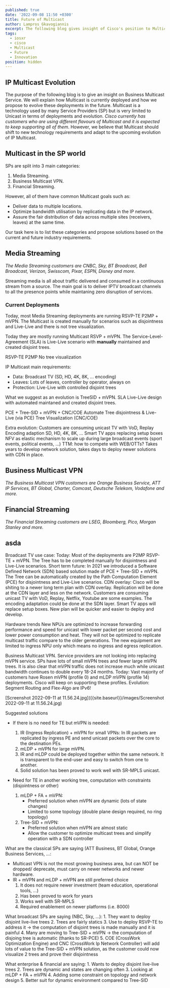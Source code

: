 ```yaml
---
published: true
date: '2022-09-08 11:50 +0300'
title: Future of Multicast
author: Lampros Gkavogiannis
excerpt: The following blog gives insight of Cisco's position to Multicast future
tags:
  - iosxr
  - cisco
  - Multicast
  - Future
  - Innovation
position: hidden
---
```

## IP Multicast Evolution

The purpose of the following blog is to give an insight on Business Multicast Service. We will explain how Multicast is currently deployed and how we propose to evolve these deployments in the future. Multicast is a technology used by many Service Providers (SP) but is very limited to Unicast in terms of deployments and evolution. _Cisco currently has customers who are using different flavours of Multicast and it is expected to keep supporting all of them_. However, we believe that Multicast should shift to new technology requirements and adapt to the upcoming evolution of IP Multicast.

## Multicast in the SP world

SPs are split into 3 main categories:
1. Media Streaming.
2. Business Multicast VPN.
3. Financial Streaming.

However, all of them have common Multicast goals such as:
- Deliver data to multiple locations.
- Optimize bandwidth utilisation by replicating data in the IP network.
- Assure the fair distribution of data across multiple sites (receivers, leaves) at the same time.

Our task here is to list these categories and propose solutions based on the current and future industry requirements.

## Media Streaming

_The Media Streaming customers are CNBC, Sky, BT Broadcast, Bell Broadcast, Verizon, Swisscom, Pixar, ESPN, Disney and more._

Streaming media is all about traffic delivered and consumed in a continuous stream from a source. The main goal is to deliver IPTV broadcast channels to all the presence points while maintaning zero disruption of services.

### Current Deployments

Today, most Media Streaming deployments are running RSVP-TE P2MP + mVPN. The Multicast is created manually for scenarios such as disjointness and Live-Live and there is not tree visualization.


Today they are mostly running Multicast RSVP + mVPN. The Service-Level-Agreement (SLA) is Live-Live scenario with **manually** maintained and created disjoint trees.

RSVP-TE P2MP
No tree visualization

IP Multicast main requirements:
- Data: Broadcast TV (SD, HD, 4K, 8K, ... encoding)
- Leaves: Lots of leaves, controller by operator, always on
- Protection: Live-Live with controlled disjoint trees

What we suggest as an evolution is TreeSID + mVPN. SLA Live-Live design with automated maintaned and created disjoint trees.

PCE + Tree-SID + mVPN + CNC/COE
Automate Tree disjointness & Live-Live (via PCE)
Tree Visualization (CNC/COE)

Extra evolution:
Customers are consuming unicast TV with VoD, Replay
Encoding adaption SD, HD, 4K, 8K, ...
Smart TV apps replacing setup boxes
NFV as elastic mechanism to scale up during large broadcast events (sport events, political events, ...)
TTM: how to compete with WEB/OTTs? Takes years to develop network solution, takes days to deploy newer solutions with CDN in place.

## Business Multicast VPN

_The Business Multicast VPN customers are Orange Business Service, ATT IP Services, BT Global, Charter, Comcast, Deutsche Telekom, Vodafone and more._

## Financial Streaming

_The Financial Streaming customers are LSEG, Bloomberg, Pico, Morgan Stanley and more._

## asda

    
Broadcast TV use case:
Today: Most of the deployments are P2MP RSVP-TE + mVPN. The Tree has to be completed manually for disjointness and Live-Live scenarios.
Short term future: In 2021 we introduced a Software Defined Network (SDN) based solution made of PCE + Tree-SID + mVPN. The Tree can be automatically created by the Path Computation Element (PCE) for disjointness and Live-Live scenarios.
CDN overlay: Cisco will be shiting to a newer long term plan with CDN overlay. Replication will be done at the CDN layer and less on the network. Customers are consuming unicast TV with VoD, Replay, Netflix, Youtube are some examples. The encoding adaptation could be done at the SDN layer. Smart TV apps will replace setup boxes. New plan will be quicker and easier to deploy and develop.

Hardware trends
New NPUs are optimized to increase forwarding performance and speed for unicast with lower packet per second cost and lower power consumption and heat. They will not be optimized to replicate multicast traffic compare to the older generations.
The new equipment are limited to ingress NPU only which means no ingress and egress replication.

Business Multicast VPN.
Service providers are not looking into replacing mVPN service. SPs have lots of small mVPN trees and fewer large mVPN trees. It is also clear that mVPN traffic does not increase much while unicast bandwidth continues to double every 18-24 months.
Today: Vast majority of customers have Rosen mVPN (profile 0) and mLDP mVPN (profile 14) deployments. Cisco will keep on supporting these profiles.
Evolution: Segment Routing and Flex-Algo are IPv6!

[Screenshot 2022-09-11 at 11.56.24.jpg]({{site.baseurl}}/images/Screenshot 2022-09-11 at 11.56.24.jpg)

Suggested solutions
- If there is no need for TE but mVPN is needed:
	1. IR (Ingress Replication) + mVPN for small VPNs:
    	In IR packets are replicated by ingress PE and send unicast packets over the core to the 		 destination PEs.
    2. mLDP + mVPN for large mVPN.
    3. IR and mLDP could be deployed together within the same network. It is transparent to the 		end-user and easy to switch from one to another.
    4. Solid solution has been proved to work well with SR-MPLS unicast.

- Need for TE in another working tree, computation with constraints (disjointness or other)
	1. mLDP + FA + mVPN:
    	- Preferred solution when mVPN are dynamic (lots of state changes)
        - Limited to some topology (double plane design required, no ring topology)
    2. Tree-SID + mVPN:
    	- Preferred solution when mVPN are almost static
        - Allow the customer to optimize multicast trees and simplify operation with a SDN 		  			controller
        
 What are the classical SPs are saying (ATT Business, BT Global, Orange Business Services, ...:
 - Multicast VPN is not the most growing business area, but can NOT be dropped/ deprecate, must  	carry on newer networks and newer hardware.
 - IR + mVPN and mLDP + mVPN are still preferred choice
 	1. It does not require newer investment (team education, operational tools, ...)
    2. Has been proved to work for years
    3. Works well with SR-MPLS
    4. Required enablement on newer platforms (i.e. 8000)
    
 What broadcast SPs are saying (NBC, Sky, ...):
 	1. They want to deploy disjoint live-live trees
    2. Trees are fairly statics
    3. Use to deploy RSVP-TE to address it -> the computation of disjoint trees is made manually 		and it is painful
    4. Many are moving to Tree-SID + mVPN -> the computation of disjoing tree is automatic (thanks 		  to SR-PCE)
    5. COE (CrossWork Optimization Engine) and CNC (CrossWork Ip Network Controller) will add lots 		  of value to the Tree-SID + mVPN solution, as the customer could now visualize 2 trees and 	   prove their disjointness

What enterprise & financial are saying:
	1. Wants to deploy disjoint live-live trees
    2. Trees are dynamic and states are changing often
    3. Looking at mLDP + FA + mVPN
    4. Adding some constraint on topology and network design
    5. Better suit for dynamic environment compared to Tree-SID
    

